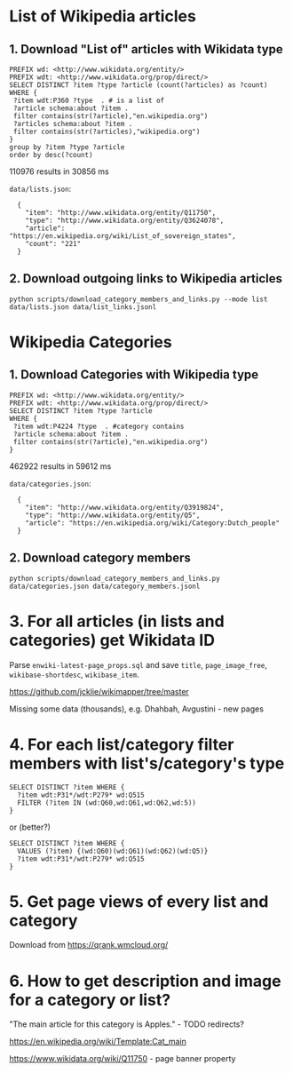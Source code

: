 


# List of Wikipedia articles

## 1. Download "List of" articles with Wikidata type

```
PREFIX wd: <http://www.wikidata.org/entity/>
PREFIX wdt: <http://www.wikidata.org/prop/direct/>
SELECT DISTINCT ?item ?type ?article (count(?articles) as ?count)
WHERE {
 ?item wdt:P360 ?type  . # is a list of
 ?article schema:about ?item .
 filter contains(str(?article),"en.wikipedia.org")
 ?articles schema:about ?item .
 filter contains(str(?articles),"wikipedia.org")
}
group by ?item ?type ?article
order by desc(?count)
```

110976 results in 30856 ms

`data/lists.json`:
```
  {
    "item": "http://www.wikidata.org/entity/Q11750",
    "type": "http://www.wikidata.org/entity/Q3624078",
    "article": "https://en.wikipedia.org/wiki/List_of_sovereign_states",
    "count": "221"
  }
```

## 2. Download outgoing links to Wikipedia articles

`python scripts/download_category_members_and_links.py --mode list data/lists.json data/list_links.jsonl`

# Wikipedia Categories

## 1. Download Categories with Wikipedia type

```
PREFIX wd: <http://www.wikidata.org/entity/>
PREFIX wdt: <http://www.wikidata.org/prop/direct/>
SELECT DISTINCT ?item ?type ?article 
WHERE {
 ?item wdt:P4224 ?type  . #category contains
 ?article schema:about ?item .
 filter contains(str(?article),"en.wikipedia.org")
}
```

462922 results in 59612 ms

`data/categories.json`:
```
  {
    "item": "http://www.wikidata.org/entity/Q3919824",
    "type": "http://www.wikidata.org/entity/Q5",
    "article": "https://en.wikipedia.org/wiki/Category:Dutch_people"
  }
```

## 2. Download category members

`python scripts/download_category_members_and_links.py data/categories.json data/category_members.jsonl`

# 3. For all articles (in lists and categories) get Wikidata ID

Parse `enwiki-latest-page_props.sql` and save `title`, `page_image_free`, `wikibase-shortdesc`, `wikibase_item`.

https://github.com/jcklie/wikimapper/tree/master

Missing some data (thousands), e.g. Dhahbah, Avgustini - new pages

# 4. For each list/category filter members with list's/category's type
```
SELECT DISTINCT ?item WHERE {
  ?item wdt:P31*/wdt:P279* wd:Q515
  FILTER (?item IN (wd:Q60,wd:Q61,wd:Q62,wd:5))
}
```
or (better?)
```
SELECT DISTINCT ?item WHERE {
  VALUES (?item) {(wd:Q60)(wd:Q61)(wd:Q62)(wd:Q5)}
  ?item wdt:P31*/wdt:P279* wd:Q515
}
```



# 5. Get page views of every list and category

Download from https://qrank.wmcloud.org/

# 6. How to get description and image for a category or list?

"The main article for this category is Apples." - TODO redirects?

https://en.wikipedia.org/wiki/Template:Cat_main

https://www.wikidata.org/wiki/Q11750 - page banner property
